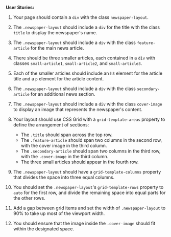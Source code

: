 **User Stories:**

1. Your page should contain a `div` with the class `newspaper-layout`.

2. The `.newspaper-layout` should include a `div` for the title with the class `title` to display the newspaper's name.

3. The `.newspaper-layout` should include a `div` with the class `feature-article` for the main news article.

4. There should be three smaller articles, each contained in a `div` with classes `small-article1`, `small-article2`, and `small-article3`.

5. Each of the smaller articles should include an `h3` element for the article title and a `p` element for the article content.

6. The `.newspaper-layout` should include a `div` with the class `secondary-article` for an additional news section.

7. The `.newspaper-layout` should include a `div` with the class `cover-image` to display an image that represents the newspaper's content.

8. Your layout should use CSS Grid with a `grid-template-areas` property to define the arrangement of sections:

   - The `.title` should span across the top row.
   - The `.feature-article` should span two columns in the second row, with the cover image in the third column.
   - The `.secondary-article` should span two columns in the third row, with the `.cover-image` in the third column.
   - The three small articles should appear in the fourth row.

9. The `.newspaper-layout` should have a `grid-template-columns` property that divides the space into three equal columns.

10. You should set the `.newspaper-layout`'s `grid-template-rows` property to `auto` for the first row, and divide the remaining space into equal parts for the other rows.

11. Add a gap between grid items and set the width of `.newspaper-layout` to 90% to take up most of the viewport width.

12. You should ensure that the image inside the `.cover-image` should fit within the designated space.
